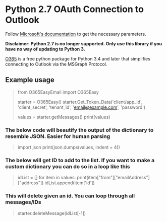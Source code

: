 # Python 2.7 OAuth Connection to Outlook
Follow [Microsoft's documentation](https://docs.microsoft.com/en-us/exchange/client-developer/legacy-protocols/how-to-authenticate-an-imap-pop-smtp-application-by-using-oauth) to get the necessary parameters.

**Disclaimer: Python 2.7 is no longer supported. Only use this library if you have no way of updating to Python 3.**

[O365](https://o365.github.io/python-o365/latest/) is a free python package for Python 3.4 and later that simplifies connecting to Outlook via the MSGraph Protocol.


## Example usage

> from O365EasyEmail import O365Easy
> 
> starter = O365Easy()
> starter.Get_Token_Data('client/app_id', 'client_secret', 
> 'tenant_id', 'email@example.com', 'password')
> 
> values = starter.getMessages()
> print(values)
> 
### The below code will beautify the output of the dictionary to resemble JSON. Easier for human parsing
> import json
> print(json.dumps(values, indent = 4))

### The below will get ID to add to the list. If you want to make a custom dictionary you can do so in a loop like this
> idList = []
> for item in values:
>    print(item["from"]["emailAddress"]["address"])
>    idList.append(item['id'])

### This will delete given an id. You can loop through all messages/IDs
 > starter.deleteMessage(idList[-1])
